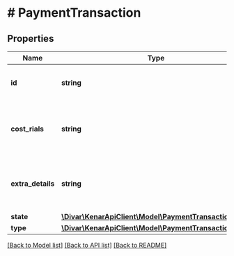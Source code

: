 # # PaymentTransaction

## Properties

Name | Type | Description | Notes
------------ | ------------- | ------------- | -------------
**id** | **string** | Same uuid when creating transaction | [optional]
**cost_rials** | **string** | The cost of the transaction in rials for your application | [optional]
**extra_details** | **string** | Same Additional details which you sent in the request | [optional]
**state** | [**\Divar\KenarApiClient\Model\PaymentTransactionState**](PaymentTransactionState.md) |  | [optional]
**type** | [**\Divar\KenarApiClient\Model\PaymentTransactionType**](PaymentTransactionType.md) |  | [optional]

[[Back to Model list]](../../README.md#models) [[Back to API list]](../../README.md#endpoints) [[Back to README]](../../README.md)
